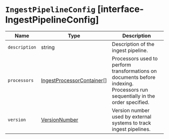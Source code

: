 # `IngestPipelineConfig` [interface-IngestPipelineConfig]

| Name | Type | Description |
| - | - | - |
| `description` | string | Description of the ingest pipeline. |
| `processors` | [IngestProcessorContainer](./IngestProcessorContainer.md)[] | Processors used to perform transformations on documents before indexing. Processors run sequentially in the order specified. |
| `version` | [VersionNumber](./VersionNumber.md) | Version number used by external systems to track ingest pipelines. |
